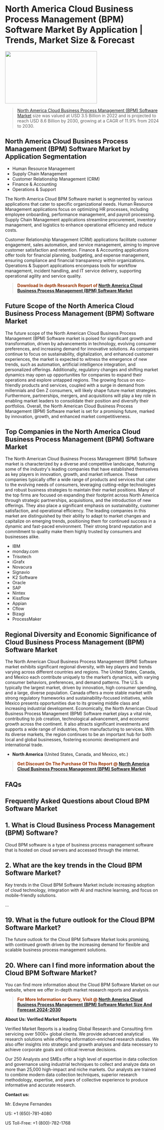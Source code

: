 <p><h1>North America Cloud Business Process Management (BPM) Software Market By Application | Trends, Market Size & Forecast</h1><p><img class="aligncenter size-medium wp-image-105565" src="https://ffe5etoiles.com/wp-content/uploads/2025/01/MST7-300x171.png" alt="" width="300" height="171" /></p><blockquote><p><a href="https://www.verifiedmarketreports.com/download-sample/?rid=720930&utm_source=Github-NA&utm_" target="_blank">North America Cloud Business Process Management (BPM) Software Market</a> size was valued at USD 3.5 Billion in 2022 and is projected to reach USD 8.6 Billion by 2030, growing at a CAGR of 11.9% from 2024 to 2030.</p></blockquote><h2>North America Cloud Business Process Management (BPM) Software Market by Application Segmentation</h2><ul> <li>Human Resource Management</li> <li>Supply Chain Management</li> <li>Customer Relationship Management (CRM)</li> <li>Finance & Accounting</li> <li>Operations & Support</li></ul><p>The North America Cloud BPM Software market is segmented by various applications that cater to specific organizational needs. Human Resource Management applications focus on optimizing HR processes, including employee onboarding, performance management, and payroll processing. Supply Chain Management applications streamline procurement, inventory management, and logistics to enhance operational efficiency and reduce costs.</p><p>Customer Relationship Management (CRM) applications facilitate customer engagement, sales automation, and service management, aiming to improve customer satisfaction and retention. Finance & Accounting applications offer tools for financial planning, budgeting, and expense management, ensuring compliance and financial transparency within organizations. Operations & Support applications encompass tools for workflow management, incident handling, and IT service delivery, supporting operational agility and service quality.</p><blockquote><p><span style="color: #993300;"><strong>Download In depth Research Report of <a href="https://www.verifiedmarketreports.com/download-sample/?rid=720930&utm_source=Github-NA&utm_">North America Cloud Business Process Management (BPM) Software Market</a></strong></span></p></blockquote><h2>Future Scope of the North America Cloud Business Process Management (BPM) Software Market</h2><p>The future scope of the North American Cloud Business Process Management (BPM) Software market is poised for significant growth and transformation, driven by advancements in technology, evolving consumer preferences, and increasing demand for innovative solutions. As companies continue to focus on sustainability, digitalization, and enhanced customer experiences, the market is expected to witness the emergence of new trends, such as automation, artificial intelligence integration, and personalized offerings. Additionally, regulatory changes and shifting market dynamics may open up opportunities for companies to expand their operations and explore untapped regions. The growing focus on eco-friendly products and services, coupled with a surge in demand from millennials and Gen Z consumers, will likely shape future market strategies. Furthermore, partnerships, mergers, and acquisitions will play a key role in enabling market leaders to consolidate their position and diversify their portfolios. Overall, the North American Cloud Business Process Management (BPM) Software market is set for a promising future, marked by innovation, growth, and enhanced market competitiveness.</p><h2>Top Companies in the North America Cloud Business Process Management (BPM) Software Market</h2><p>The North American Cloud Business Process Management (BPM) Software market is characterized by a diverse and competitive landscape, featuring some of the industry's leading companies that have established themselves as key players in innovation, growth, and market influence. These companies typically offer a wide range of products and services that cater to the evolving needs of consumers, leveraging cutting-edge technologies and robust business strategies to maintain their market positions. Many of the top firms are focused on expanding their footprint across North America through strategic partnerships, acquisitions, and the introduction of new offerings. They also place a significant emphasis on sustainability, customer satisfaction, and operational efficiency. The leading companies in this market are distinguished by their ability to adapt to market changes and capitalize on emerging trends, positioning them for continued success in a dynamic and fast-paced environment. Their strong brand reputation and commitment to quality make them highly trusted by consumers and businesses alike.</p><p><ul><li>IBM </li><li> monday.com </li><li> Trisotech </li><li> iGrafx </li><li> Novacura </li><li> Signavio </li><li> K2 Software </li><li> Oracle </li><li> SAP </li><li> Nintex </li><li> Kissflow </li><li> Appian </li><li> Cflow </li><li> Bizagi </li><li> ProcessMaker</li></ul></p><h2>Regional Diversity and Economic Significance of Cloud Business Process Management (BPM) Software Market</h2><p>The North American Cloud Business Process Management (BPM) Software market exhibits significant regional diversity, with key players and trends varying across different countries and regions. The United States, Canada, and Mexico each contribute uniquely to the market’s dynamics, with varying consumer behaviors, preferences, and demand patterns. The U.S. is typically the largest market, driven by innovation, high consumer spending, and a large, diverse population. Canada offers a more stable market with strong regulatory frameworks and sustainability-focused initiatives, while Mexico presents opportunities due to its growing middle class and increasing industrial development. Economically, the North American Cloud Business Process Management (BPM) Software market plays a vital role, contributing to job creation, technological advancement, and economic growth across the continent. It also attracts significant investments and supports a wide range of industries, from manufacturing to services. With its diverse markets, the region continues to be an important hub for both local and global businesses, fostering economic development and international trade.</p><ul> <li><strong>North America</strong> (United States, Canada, and Mexico, etc.)</li></ul><blockquote><p><span style="color: #993300;"><strong>Get Discount On The Purchase Of This Report @ <a href="https://www.verifiedmarketreports.com/ask-for-discount/?rid=720930&utm_source=Github-NA&utm_">North America Cloud Business Process Management (BPM) Software Market</a></strong></span></p></blockquote><h2>FAQs</h2><p><h2>Frequently Asked Questions about Cloud BPM Software Market</h1><h2>1. What is Cloud Business Process Management (BPM) Software?</div><div></h2><p>Cloud BPM software is a type of business process management software that is hosted on cloud servers and accessed through the internet.</p><h2>2. What are the key trends in the Cloud BPM Software Market?</div><div></h2><p>Key trends in the Cloud BPM Software Market include increasing adoption of cloud technology, integration with AI and machine learning, and focus on mobile-friendly solutions.</p>...<h2>19. What is the future outlook for the Cloud BPM Software Market?</div><div></h2><p>The future outlook for the Cloud BPM Software Market looks promising, with continued growth driven by the increasing demand for flexible and scalable business process management solutions.</p><h2>20. Where can I find more information about the Cloud BPM Software Market?</div><div></h2><p>You can find more information about the Cloud BPM Software Market on our website, where we offer in-depth market research reports and analysis.</p></body></html></p><blockquote><p><span style="color: #993300;"><strong>For More Information or Query, Visit @ <a href="https://www.verifiedmarketreports.com/product/cloud-business-process-management-bpm-software-market/">North America Cloud Business Process Management (BPM) Software Market Size And Forecast 2024-2030</a></strong></span></p></blockquote><p><strong>About Us: Verified Market Reports</strong></p><p>Verified Market Reports is a leading Global Research and Consulting firm servicing over 5000+ global clients. We provide advanced analytical research solutions while offering information-enriched research studies. We also offer insights into strategic and growth analyses and data necessary to achieve corporate goals and critical revenue decisions.</p><p>Our 250 Analysts and SMEs offer a high level of expertise in data collection and governance using industrial techniques to collect and analyze data on more than 25,000 high-impact and niche markets. Our analysts are trained to combine modern data collection techniques, superior research methodology, expertise, and years of collective experience to produce informative and accurate research.</p><p><strong>Contact us:</strong></p><p>Mr. Edwyne Fernandes</p><p>US: +1 (650)-781-4080</p><p>US Toll-Free: +1 (800)-782-1768</p>
